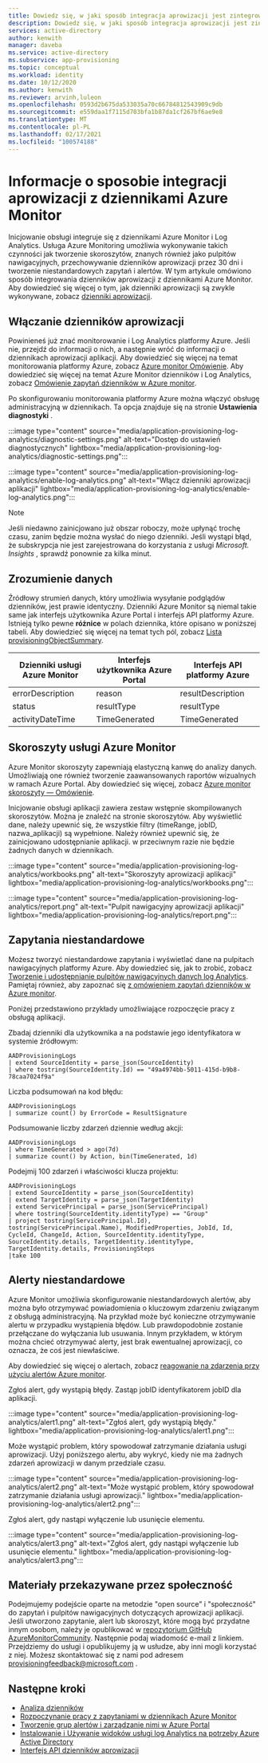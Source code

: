 ```yaml
---
title: Dowiedz się, w jaki sposób integracja aprowizacji jest zintegrowana z dziennikami Azure Monitor w Azure Active Directory.
description: Dowiedz się, w jaki sposób integracja aprowizacji jest zintegrowana z dziennikami Azure Monitor w Azure Active Directory.
services: active-directory
author: kenwith
manager: daveba
ms.service: active-directory
ms.subservice: app-provisioning
ms.topic: conceptual
ms.workload: identity
ms.date: 10/12/2020
ms.author: kenwith
ms.reviewer: arvinh,luleon
ms.openlocfilehash: 0593d2b675da533035a70c66784812543909c9db
ms.sourcegitcommit: e559daa1f7115d703bfa1b87da1cf267bf6ae9e8
ms.translationtype: MT
ms.contentlocale: pl-PL
ms.lasthandoff: 02/17/2021
ms.locfileid: "100574188"
---
```

# <a name="understand-how-provisioning-integrates-with-azure-monitor-logs"></a>Informacje o sposobie integracji aprowizacji z dziennikami Azure Monitor

Inicjowanie obsługi integruje się z dziennikami Azure Monitor i Log Analytics. Usługa Azure Monitoring umożliwia wykonywanie takich czynności jak tworzenie skoroszytów, znanych również jako pulpitów nawigacyjnych, przechowywanie dzienników aprowizacji przez 30 dni i tworzenie niestandardowych zapytań i alertów. W tym artykule omówiono sposób integrowania dzienników aprowizacji z dziennikami Azure Monitor. Aby dowiedzieć się więcej o tym, jak dzienniki aprowizacji są zwykle wykonywane, zobacz [dzienniki aprowizacji](../reports-monitoring/concept-provisioning-logs.md).

## <a name="enabling-provisioning-logs"></a>Włączanie dzienników aprowizacji

Powinieneś już znać monitorowanie i Log Analytics platformy Azure. Jeśli nie, przejdź do informacji o nich, a następnie wróć do informacji o dziennikach aprowizacji aplikacji. Aby dowiedzieć się więcej na temat monitorowania platformy Azure, zobacz [Azure monitor Omówienie](../../azure-monitor/overview.md). Aby dowiedzieć się więcej na temat Azure Monitor dzienników i Log Analytics, zobacz [Omówienie zapytań dzienników w Azure monitor](../../azure-monitor/logs/log-query-overview.md).

Po skonfigurowaniu monitorowania platformy Azure można włączyć obsługę administracyjną w dziennikach. Ta opcja znajduje się na stronie **Ustawienia diagnostyki** .

:::image type="content" source="media/application-provisioning-log-analytics/diagnostic-settings.png" alt-text="Dostęp do ustawień diagnostycznych" lightbox="media/application-provisioning-log-analytics/diagnostic-settings.png":::

:::image type="content" source="media/application-provisioning-log-analytics/enable-log-analytics.png" alt-text="Włącz dzienniki aprowizacji aplikacji" lightbox="media/application-provisioning-log-analytics/enable-log-analytics.png":::

> [!NOTE]
> Jeśli niedawno zainicjowano już obszar roboczy, może upłynąć trochę czasu, zanim będzie można wysłać do niego dzienniki. Jeśli wystąpi błąd, że subskrypcja nie jest zarejestrowana do korzystania z usługi *Microsoft. Insights* , sprawdź ponownie za kilka minut.
 
## <a name="understanding-the-data"></a>Zrozumienie danych
Źródłowy strumień danych, który umożliwia wysyłanie podglądów dzienników, jest prawie identyczny. Dzienniki Azure Monitor są niemal takie same jak interfejs użytkownika Azure Portal i interfejs API platformy Azure. Istnieją tylko pewne **różnice** w polach dziennika, które opisano w poniższej tabeli. Aby dowiedzieć się więcej na temat tych pól, zobacz [Lista provisioningObjectSummary](/graph/api/provisioningobjectsummary-list?preserve-view=true&tabs=http&view=graph-rest-beta).

|Dzienniki usługi Azure Monitor   |Interfejs użytkownika Azure Portal   |Interfejs API platformy Azure |
|----------|-----------|------------|
|errorDescription |reason |resultDescription |
|status |resultType |resultType |
|activityDateTime |TimeGenerated |TimeGenerated |


## <a name="azure-monitor-workbooks"></a>Skoroszyty usługi Azure Monitor

Azure Monitor skoroszyty zapewniają elastyczną kanwę do analizy danych. Umożliwiają one również tworzenie zaawansowanych raportów wizualnych w ramach Azure Portal. Aby dowiedzieć się więcej, zobacz [Azure monitor skoroszyty — Omówienie](../../azure-monitor/visualize/workbooks-overview.md).

Inicjowanie obsługi aplikacji zawiera zestaw wstępnie skompilowanych skoroszytów. Można je znaleźć na stronie skoroszytów. Aby wyświetlić dane, należy upewnić się, że wszystkie filtry (timeRange, jobID, nazwa_aplikacji) są wypełnione. Należy również upewnić się, że zainicjowano udostępnianie aplikacji. w przeciwnym razie nie będzie żadnych danych w dziennikach.

:::image type="content" source="media/application-provisioning-log-analytics/workbooks.png" alt-text="Skoroszyty aprowizacji aplikacji" lightbox="media/application-provisioning-log-analytics/workbooks.png":::

:::image type="content" source="media/application-provisioning-log-analytics/report.png" alt-text="Pulpit nawigacyjny aprowizacji aplikacji" lightbox="media/application-provisioning-log-analytics/report.png":::

## <a name="custom-queries"></a>Zapytania niestandardowe

Możesz tworzyć niestandardowe zapytania i wyświetlać dane na pulpitach nawigacyjnych platformy Azure. Aby dowiedzieć się, jak to zrobić, zobacz [Tworzenie i udostępnianie pulpitów nawigacyjnych danych log Analytics](../../azure-monitor/logs/get-started-queries.md). Pamiętaj również, aby zapoznać się [z omówieniem zapytań dzienników w Azure monitor](../../azure-monitor/logs/log-query-overview.md).

Poniżej przedstawiono przykłady umożliwiające rozpoczęcie pracy z obsługą aplikacji.

Zbadaj dzienniki dla użytkownika a na podstawie jego identyfikatora w systemie źródłowym:
```kusto
AADProvisioningLogs
| extend SourceIdentity = parse_json(SourceIdentity)
| where tostring(SourceIdentity.Id) == "49a4974bb-5011-415d-b9b8-78caa7024f9a"
```

Liczba podsumowań na kod błędu:
```kusto
AADProvisioningLogs
| summarize count() by ErrorCode = ResultSignature
```

Podsumowanie liczby zdarzeń dziennie według akcji:
```kusto
AADProvisioningLogs
| where TimeGenerated > ago(7d)
| summarize count() by Action, bin(TimeGenerated, 1d)
```

Podejmij 100 zdarzeń i właściwości klucza projektu:
```kusto
AADProvisioningLogs
| extend SourceIdentity = parse_json(SourceIdentity)
| extend TargetIdentity = parse_json(TargetIdentity)
| extend ServicePrincipal = parse_json(ServicePrincipal)
| where tostring(SourceIdentity.identityType) == "Group"
| project tostring(ServicePrincipal.Id), tostring(ServicePrincipal.Name), ModifiedProperties, JobId, Id, CycleId, ChangeId, Action, SourceIdentity.identityType, SourceIdentity.details, TargetIdentity.identityType, TargetIdentity.details, ProvisioningSteps
|take 100
```

## <a name="custom-alerts"></a>Alerty niestandardowe

Azure Monitor umożliwia skonfigurowanie niestandardowych alertów, aby można było otrzymywać powiadomienia o kluczowym zdarzeniu związanym z obsługą administracyjną. Na przykład może być konieczne otrzymywanie alertu w przypadku wystąpienia błędów. Lub prawdopodobnie zostanie przełączane do wyłączania lub usuwania. Innym przykładem, w którym można chcieć otrzymywać alerty, jest brak ewentualnej aprowizacji, co oznacza, że coś jest niewłaściwe.

Aby dowiedzieć się więcej o alertach, zobacz [reagowanie na zdarzenia przy użyciu alertów Azure monitor](../../azure-monitor/alerts/tutorial-response.md).

Zgłoś alert, gdy wystąpią błędy. Zastąp jobID identyfikatorem jobID dla aplikacji.

:::image type="content" source="media/application-provisioning-log-analytics/alert1.png" alt-text="Zgłoś alert, gdy wystąpią błędy." lightbox="media/application-provisioning-log-analytics/alert1.png":::

Może wystąpić problem, który spowodował zatrzymanie działania usługi aprowizacji. Użyj poniższego alertu, aby wykryć, kiedy nie ma żadnych zdarzeń aprowizacji w danym przedziale czasu.

:::image type="content" source="media/application-provisioning-log-analytics/alert2.png" alt-text="Może wystąpić problem, który spowodował zatrzymanie działania usługi aprowizacji." lightbox="media/application-provisioning-log-analytics/alert2.png":::

Zgłoś alert, gdy nastąpi wyłączenie lub usunięcie elementu.

:::image type="content" source="media/application-provisioning-log-analytics/alert3.png" alt-text="Zgłoś alert, gdy nastąpi wyłączenie lub usunięcie elementu." lightbox="media/application-provisioning-log-analytics/alert3.png":::


## <a name="community-contributions"></a>Materiały przekazywane przez społeczność

Podejmujemy podejście oparte na metodzie "open source" i "społeczność" do zapytań i pulpitów nawigacyjnych dotyczących aprowizacji aplikacji. Jeśli utworzono zapytanie, alert lub skoroszyt, które mogą być przydatne innym osobom, należy je opublikować w [repozytorium GitHub AzureMonitorCommunity](https://github.com/microsoft/AzureMonitorCommunity). Następnie podaj wiadomość e-mail z linkiem. Przejdziemy do usługi i opublikujemy ją w usłudze, aby inni mogli korzystać z niej. Możesz skontaktować się z nami pod adresem provisioningfeedback@microsoft.com .

## <a name="next-steps"></a>Następne kroki

- [Analiza dzienników](../reports-monitoring/howto-analyze-activity-logs-log-analytics.md)
- [Rozpoczynanie pracy z zapytaniami w dziennikach Azure Monitor](../../azure-monitor/logs/get-started-queries.md)
- [Tworzenie grup alertów i zarządzanie nimi w Azure Portal](../../azure-monitor/alerts/action-groups.md)
- [Instalowanie i Używanie widoków usługi log Analytics na potrzeby Azure Active Directory](../reports-monitoring/howto-install-use-log-analytics-views.md)
- [Interfejs API dzienników aprowizacji](/graph/api/resources/provisioningobjectsummary?preserve-view=true&view=graph-rest-beta.md)